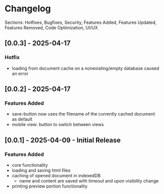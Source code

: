 # Changelog
Sections: Hotfixes, Bugfixes, Security, Features Added, Features Updated, Features Removed, Code Optimization, UI/UX

## [0.0.3] - 2025-04-17
### Hotfix
- loading from document cache on a nonexisting/empty database caused an error

## [0.0.2] - 2025-04-17
### Features Added
- save-button now uses the filename of the currently cached document as default
- mobile view: button to switch between views

## [0.0.1] - 2025-04-09 - Initial Release
### Features Added
- core functionality
- loading and saving html files
- caching of opened document in indexedDB
    - name and content are saved with timeout and upon visibility change
- printing preview portion functionality
